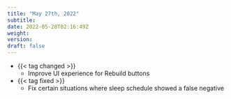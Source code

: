```yaml
---
title: "May 27th, 2022"
subtitle:
date: 2022-05-28T02:16:49Z
weight:
version:
draft: false
---
```


<!-- Available tags are: added, changed, deprecated, removed, fixed, performance, security -->
- {{< tag changed >}}
    - Improve UI experience for Rebuild buttons
- {{< tag fixed >}}
    - Fix certain situations where sleep schedule showed a false negative

